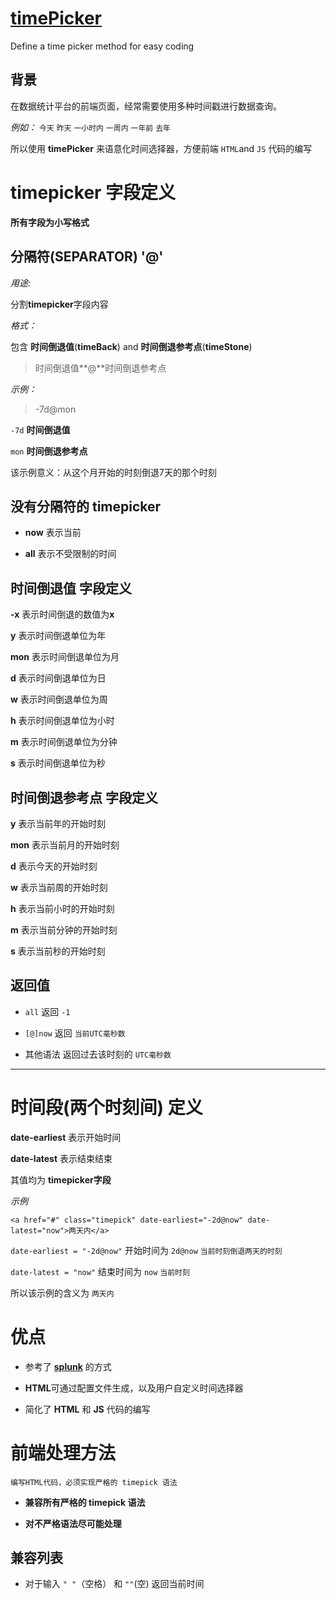 # [timePicker](http://cntchen.github.io/timePicker) #
Define a time picker method for easy coding

## 背景 ##
在数据统计平台的前端页面，经常需要使用多种时间戳进行数据查询。

*例如：* `今天` `昨天` `一小时内` `一周内` `一年前` `去年`

所以使用 **timePicker** 来语意化时间选择器，方便前端 `HTML`and `JS` 代码的编写

# timepicker 字段定义 #

**所有字段为小写格式**

## 分隔符(**SEPARATOR**) '@'

*用途:*

分割**timepicker**字段内容

*格式：*

包含 **时间倒退值**(**timeBack**) and **时间倒退参考点**(**timeStone**)

> 时间倒退值**@**时间倒退参考点

*示例：* 

> -7d@mon

`-7d` **时间倒退值**

`mon` **时间倒退参考点**

该示例意义：从这个月开始的时刻倒退7天的那个时刻

## 没有分隔符的 timepicker ##

* **now** 表示当前

* **all** 表示不受限制的时间

## 时间倒退值 字段定义 ##

**-x** 表示时间倒退的数值为**x**

**y** 表示时间倒退单位为年

**mon** 表示时间倒退单位为月

**d** 表示时间倒退单位为日

**w** 表示时间倒退单位为周

**h** 表示时间倒退单位为小时

**m** 表示时间倒退单位为分钟

**s** 表示时间倒退单位为秒

## 时间倒退参考点 字段定义 ##

**y** 表示当前年的开始时刻

**mon** 表示当前月的开始时刻

**d** 表示今天的开始时刻

**w** 表示当前周的开始时刻

**h** 表示当前小时的开始时刻

**m** 表示当前分钟的开始时刻

**s** 表示当前秒的开始时刻

## 返回值 ##

* `all` 返回 `-1`

* `[@]now` 返回 `当前UTC毫秒数`

* 其他语法 返回过去该时刻的 `UTC毫秒数`

---

# 时间段(两个时刻间) 定义 #

**date-earliest** 表示开始时间

**date-latest** 表示结束结束

其值均为 **timepicker字段**

*示例*
    
    <a href="#" class="timepick" date-earliest="-2d@now" date-latest="now">两天内</a>

`date-earliest = "-2d@now"` 开始时间为 `2d@now` `当前时刻倒退两天的时刻`

`date-latest = "now"` 结束时间为 `now` `当前时刻`

所以该示例的含义为 `两天内`

# 优点 #

* 参考了 [**splunk**][splunktiem] 的方式

* **HTML**可通过配置文件生成，以及用户自定义时间选择器

* 简化了 **HTML** 和 **JS** 代码的编写

# 前端处理方法 #

    编写HTML代码，必须实现严格的 timepick 语法

* **兼容所有严格的 timepick 语法**

* **对不严格语法尽可能处理**


## 兼容列表 ##

* 对于输入 `" "`（空格） 和 `""`(空) 返回当前时间



[splunktiem]: http://docs.splunk.com/Documentation/Splunk/6.2.4/Search/Specifytimemodifiersinyoursearch
